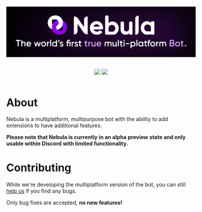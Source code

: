 <div style="display: grid;place-items: center;">
  <p>
    <img src="static/banner.svg" />
  </p>
  <p>
    <a href="https://discord.gg/7RdABJhQss"><img src="https://img.shields.io/discord/903852579837059113?color=5865F2&logo=discord&logoColor=white" /></a>
    <a href="https://discord.com/api/oauth2/authorize?client_id=902220336249061467&permissions=8&scope=bot%20applications.commands"><img src="https://img.shields.io/badge/bot-Invite%20the%20bot%20here!-blue" /></a>
  </p>
</div>

# About
Nebula is a multiplatform, multipurpose bot with the ability to add extensions to have additional features.

**Please note that Nebula is currently in an alpha preview state and only usable within Discord with limited functionality.**

# Contributing
While we're developing the multiplatform version of the bot, you can still [help us](CONTRIBUTING.MD) if you find any bugs.

Only bug fixes are accepted, **no new features!**
